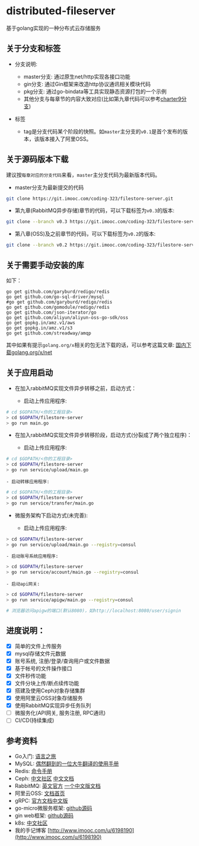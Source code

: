 # distributed-fileserver

基于golang实现的一种分布式云存储服务

## 关于分支和标签

- 分支说明:
    - master分支: 通过原生net/http实现各接口功能
    - gin分支: 通过Gin框架来改造http协议通讯相关模块代码
    - pkg分支: 通过go-bindata等工具实现静态资源打包的一个示例
    - 其他分支与每章节的内容大致对应(比如第九章代码可以参考[charter9分支](https://git.imooc.com/coding-323/filestore-server/src/charter9))

- 标签
    - tag是分支代码某个阶段的快照。如`master`主分支的`v0.1`是首个发布的版本，该版本接入了阿里OSS。

## 关于源码版本下载

建议按`每章对应的分支代码`来看，`master`主分支代码为最新版本代码。

- master分支为最新提交的代码

```bash
git clone https://git.imooc.com/coding-323/filestore-server.git
```

- 第九章(RabbitMQ异步存储)章节的代码，可以下载标签为`v0.3`的版本:

```bash
git clone --branch v0.3 https://git.imooc.com/coding-323/filestore-server.git
```

- 第八章(OSS)及之前章节的代码，可以下载标签为`v0.2`的版本:

```bash
git clone --branch v0.2 https://git.imooc.com/coding-323/filestore-server.git
```

## 关于需要手动安装的库

如下：
```shell
go get github.com/garyburd/redigo/redis
go get github.com/go-sql-driver/mysql
#go get github.com/garyburd/redigo/redis
go get github.com/gomodule/redigo/redis
go get github.com/json-iterator/go
go get github.com/aliyun/aliyun-oss-go-sdk/oss
go get gopkg.in/amz.v1/aws
go get gopkg.in/amz.v1/s3
go get github.com/streadway/amqp
```
其中如果有提示`golang.org/x`相关的包无法下载的话，可以参考这篇文章:
[国内下载golang.org/x/net](https://yq.aliyun.com/articles/292301?spm=5176.10695662.1996646101.searchclickresult.6155183eCmXHbQ)

## 关于应用启动

- 在加入rabbitMQ实现文件异步转移之前，启动方式：

    - 启动上传应用程序:
```bash
# cd $GOPATH/<你的工程目录>
> cd $GOPATH/filestore-server
> go run main.go
```

- 在加入rabbitMQ实现文件异步转移阶段，启动方式(分裂成了两个独立程序)：

    - 启动上传应用程序:
```bash
# cd $GOPATH/<你的工程目录>
> cd $GOPATH/filestore-server
> go run service/upload/main.go
```

    - 启动转移应用程序:
```bash
# cd $GOPATH/<你的工程目录>
> cd $GOPATH/filestore-server
> go run service/transfer/main.go
```

-  微服务架构下启动方式(未完善):

    - 启动上传应用程序:
```bash
> cd $GOPATH/filestore-server
> go run service/upload/main.go --registry=consul
```

    - 启动账号系统应用程序:
```bash
> cd $GOPATH/filestore-server
> go run service/account/main.go --registry=consul
```

    - 启动api网关:
```bash
> cd $GOPATH/filestore-server
> go run service/apigw/main.go --registry=consul

# 浏览器访问apigw的端口(默认8080)，如http://localhost:8080/user/signin
```

## 进度说明：
* [x] 简单的文件上传服务
* [x] mysql存储文件元数据
* [x] 账号系统, 注册/登录/查询用户或文件数据
* [x] 基于帐号的文件操作接口
* [x] 文件秒传功能
* [x] 文件分块上传/断点续传功能
* [x] 搭建及使用Ceph对象存储集群
* [x] 使用阿里云OSS对象存储服务
* [x] 使用RabbitMQ实现异步任务队列
* [ ] 微服务化(API网关, 服务注册, RPC通讯)
* [ ] CI/CD(持续集成)

## 参考资料

- Go入门: [语言之旅](https://tour.go-zh.org/welcome/1)
- MySQL: [偶然翻到的一位大牛翻译的使用手册](https://chhy2009.github.io/document/mysql-reference-manual.pdf)
- Redis: [命令手册](http://redisdoc.com/)
- Ceph: [中文社区](http://ceph.org.cn/) [中文文档](http://docs.ceph.org.cn/)
- RabbitMQ: [英文官方](http://www.rabbitmq.com/getstarted.html) [一个中文版文档](http://rabbitmq.mr-ping.com/)
- 阿里云OSS: [文档首页](https://help.aliyun.com/product/31815.html?spm=a2c4g.750001.3.1.47287b13LQI3Ah)
- gRPC: [官方文档中文版](http://doc.oschina.net/grpc?t=56831)
- go-micro微服务框架: [github源码](https://github.com/micro/go-micro)
- gin web框架: [github源码](https://github.com/gin-gonic/gin)
- k8s: [中文社区](https://www.kubernetes.org.cn/docs)
- 我的手记博客 [http://www.imooc.com/u/6198190](http://www.imooc.com/u/6198190)
